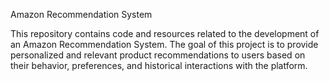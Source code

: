 Amazon Recommendation System

This repository contains code and resources related to the development of an Amazon Recommendation System. 
The goal of this project is to provide personalized and relevant product recommendations to users based on their behavior,
preferences, and historical interactions with the platform.
